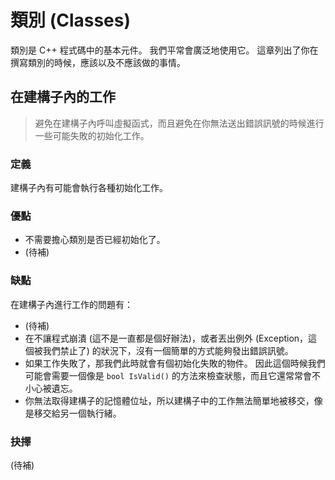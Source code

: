 # 類別 (Classes)

類別是 C++ 程式碼中的基本元件。 我們平常會廣泛地使用它。 這章列出了你在撰寫類別的時候，應該以及不應該做的事情。

## 在建構子內的工作

> 避免在建構子內呼叫虛擬函式，而且避免在你無法送出錯誤訊號的時候進行一些可能失敗的初始化工作。

### 定義

建構子內有可能會執行各種初始化工作。

### 優點

- 不需要擔心類別是否已經初始化了。
- (待補)

### 缺點

在建構子內進行工作的問題有：

- (待補)
- 在不讓程式崩潰 (這不是一直都是個好辦法)，或者丟出例外 (Exception，這個被我們禁止了) 的狀況下，沒有一個簡單的方式能夠發出錯誤訊號。
- 如果工作失敗了，那我們此時就會有個初始化失敗的物件。 因此這個時候我們可能會需要一個像是 `bool IsValid()` 的方法來檢查狀態，而且它還常常會不小心被遺忘。
- 你無法取得建構子的記憶體位址，所以建構子中的工作無法簡單地被移交，像是移交給另一個執行緒。

### 抉擇

(待補)
